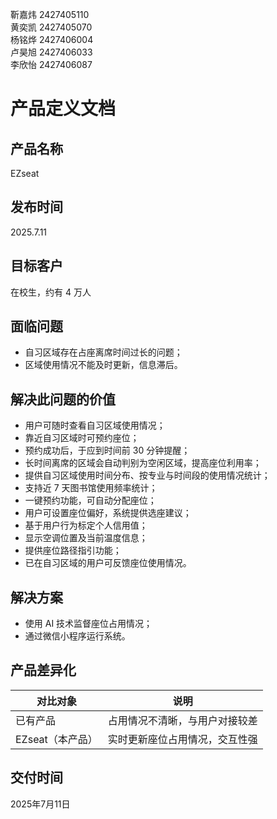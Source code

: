 靳嘉炜 2427405110  
黄奕凯 2427405070  
杨铭烨 2427406004  
卢昊旭 2427406033  
李欣怡 2427406087  
# 产品定义文档

## 产品名称
EZseat

## 发布时间
2025.7.11

## 目标客户
在校生，约有 4 万人

## 面临问题
- 自习区域存在占座离席时间过长的问题；
- 区域使用情况不能及时更新，信息滞后。

## 解决此问题的价值
- 用户可随时查看自习区域使用情况；
- 靠近自习区域时可预约座位；
- 预约成功后，于应到时间前 30 分钟提醒；
- 长时间离席的区域会自动判别为空闲区域，提高座位利用率；
- 提供自习区域使用时间分布、按专业与时间段的使用情况统计；
- 支持近 7 天图书馆使用频率统计；
- 一键预约功能，可自动分配座位；
- 用户可设置座位偏好，系统提供选座建议；
- 基于用户行为标定个人信用值；
- 显示空调位置及当前温度信息；
- 提供座位路径指引功能；
- 已在自习区域的用户可反馈座位使用情况。

## 解决方案
- 使用 AI 技术监督座位占用情况；
- 通过微信小程序运行系统。

## 产品差异化

| 对比对象 | 说明 |
|-----------|------|
| 已有产品 | 占用情况不清晰，与用户对接较差 |
| EZseat（本产品） | 实时更新座位占用情况，交互性强 |

## 交付时间
2025年7月11日
